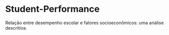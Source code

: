 # Student-Performance
Relação entre desempenho escolar e fatores socioeconômicos: uma análise descritiva.
